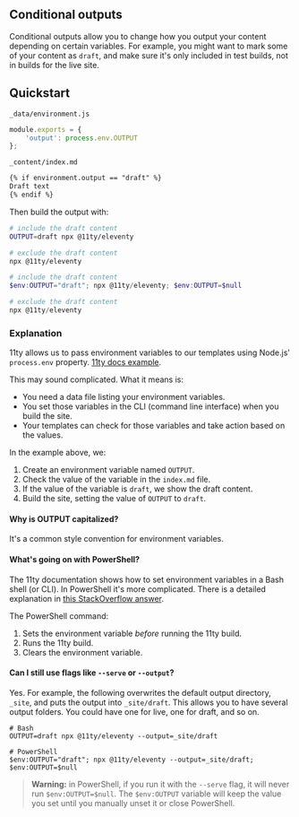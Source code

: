 ## Conditional outputs

Conditional outputs allow you to change how you output your content depending on certain variables. For example, you might want to mark some of your content as `draft`, and make sure it's only included in test builds, not in builds for the live site.

## Quickstart

`_data/environment.js`
```js
module.exports = {
    'output': process.env.OUTPUT
};
```

`_content/index.md`
```markdown
{% if environment.output == "draft" %}
Draft text
{% endif %}
```

Then build the output with:

```bash
# include the draft content
OUTPUT=draft npx @11ty/eleventy

# exclude the draft content
npx @11ty/eleventy
```

```powershell
# include the draft content
$env:OUTPUT="draft"; npx @11ty/eleventy; $env:OUTPUT=$null

# exclude the draft content
npx @11ty/eleventy
```

### Explanation

11ty allows us to pass environment variables to our templates using Node.js' `process.env` property. [11ty docs example](https://www.11ty.dev/docs/data-js/#example-exposing-environment-variables).

This may sound complicated. What it means is:
- You need a data file listing your environment variables.
- You set those variables in the CLI (command line interface) when you build the site.
- Your templates can check for those variables and take action based on the values.

In the example above, we:
1. Create an environment variable named `OUTPUT`.
2. Check the value of the variable in the `index.md` file.
3. If the value of the variable is `draft`, we show the draft content.
4. Build the site, setting the value of `OUTPUT` to `draft`.

#### Why is OUTPUT capitalized?
It's a common style convention for environment variables.

#### What's going on with PowerShell?

The 11ty documentation shows how to set environment variables in a Bash shell (or CLI). In PowerShell it's more complicated. There is a detailed explanation in [this StackOverflow answer](https://stackoverflow.com/a/43030126/2291838).

The PowerShell command:
1. Sets the environment variable _before_ running the 11ty build.
2. Runs the 11ty build.
3. Clears the environment variable.

#### Can I still use flags like `--serve` or `--output`?

Yes. For example, the following overwrites the default output directory, `_site`, and puts the output into `_site/draft`. This allows you to have several output folders. You could have one for live, one for draft, and so on.

```
# Bash
OUTPUT=draft npx @11ty/eleventy --output=_site/draft

# PowerShell
$env:OUTPUT="draft"; npx @11ty/eleventy --output=_site/draft; $env:OUTPUT=$null
```

> **Warning:** in PowerShell, if you run it with the `--serve` flag, it will never run `$env:OUTPUT=$null`. The `$env:OUTPUT` variable will keep the value you set until you manually unset it or close PowerShell.